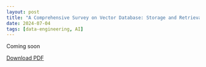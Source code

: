 ```yaml
---
layout: post
title: "A Comprehensive Survey on Vector Database: Storage and Retrieval Technique, Challenge"
date: 2024-07-04
tags: [data-engineering, AI]
---
```


Coming soon

[Download PDF](/papershelf/assets/papers/data_engineering/a_comprehensive_survey_on_vector_database_storage_and_retrieval_technique_challenge.pdf)
